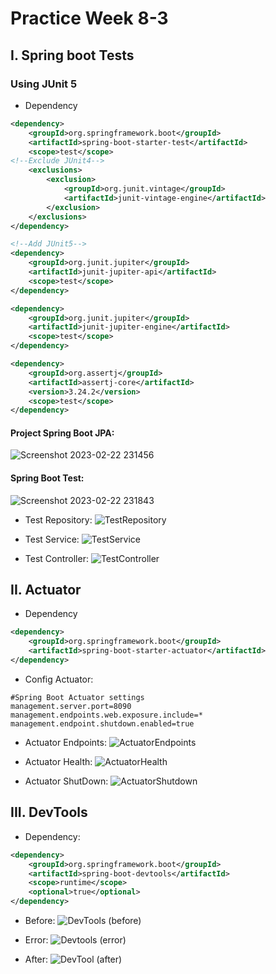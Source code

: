 # Practice Week 8-3

## I. Spring boot Tests

### Using JUnit 5

* Dependency

```xml
<dependency>
	<groupId>org.springframework.boot</groupId>
	<artifactId>spring-boot-starter-test</artifactId>
	<scope>test</scope>
<!--Exclude JUnit4-->  
	<exclusions>
		<exclusion>
			<groupId>org.junit.vintage</groupId>
			<artifactId>junit-vintage-engine</artifactId>
		</exclusion>
	</exclusions>
</dependency>

<!--Add JUnit5--> 
<dependency>
	<groupId>org.junit.jupiter</groupId>
	<artifactId>junit-jupiter-api</artifactId>
	<scope>test</scope>
</dependency>

<dependency>
	<groupId>org.junit.jupiter</groupId>
	<artifactId>junit-jupiter-engine</artifactId>
	<scope>test</scope>
</dependency>

<dependency>
	<groupId>org.assertj</groupId>
	<artifactId>assertj-core</artifactId>
	<version>3.24.2</version>
	<scope>test</scope>
</dependency>
```

#### Project Spring Boot JPA:
![Screenshot 2023-02-22 231456](https://user-images.githubusercontent.com/72399528/220687453-f9a2c823-9d8c-4adf-98a6-6ccc69557262.png)

#### Spring Boot Test:
![Screenshot 2023-02-22 231843](https://user-images.githubusercontent.com/72399528/220688689-acaed901-91d7-49b3-9c5e-f7a5d9d05294.png)

* Test Repository:
![TestRepository](https://user-images.githubusercontent.com/72399528/220689759-c874e3d9-98fa-4d53-a71e-424c42845025.png)

* Test Service:
![TestService](https://user-images.githubusercontent.com/72399528/220690019-8f21e37f-0d4a-49e1-b5f2-15286f8b44af.png)

* Test Controller:
![TestController](https://user-images.githubusercontent.com/72399528/220690070-fd2f98c0-b92d-4aa0-a823-589f91afd8b9.png)

## II. Actuator 

* Dependency

```xml
<dependency>
	<groupId>org.springframework.boot</groupId>
	<artifactId>spring-boot-starter-actuator</artifactId>
</dependency>
```

* Config Actuator:
```properties
#Spring Boot Actuator settings
management.server.port=8090
management.endpoints.web.exposure.include=*
management.endpoint.shutdown.enabled=true
```

* Actuator Endpoints:
![ActuatorEndpoints](https://user-images.githubusercontent.com/72399528/220692824-81b3207d-f917-4450-90e0-d068c5f782d5.png)

* Actuator Health:
![ActuatorHealth](https://user-images.githubusercontent.com/72399528/220692975-b0bff193-dd39-49b1-ac7a-c4dc6e6316d1.png)

* Actuator ShutDown:
![ActuatorShutdown](https://user-images.githubusercontent.com/72399528/220693286-cebaf88f-988a-4db6-9433-0e0862bcbcda.png)

## III. DevTools

* Dependency:
```xml
<dependency>
	<groupId>org.springframework.boot</groupId>
	<artifactId>spring-boot-devtools</artifactId>
	<scope>runtime</scope>
	<optional>true</optional>
</dependency>
```

* Before:
![DevTools (before)](https://user-images.githubusercontent.com/72399528/220694366-70efb2fe-fa03-4541-acdb-cf5d99615df7.png)

* Error:
![Devtools (error)](https://user-images.githubusercontent.com/72399528/220694593-603008a7-0d54-421d-b722-a0dc9e2f8ce4.png)

* After:
![DevTool (after)](https://user-images.githubusercontent.com/72399528/220694732-b2509dc2-11f2-4559-9b88-d348bd1aad40.png)


